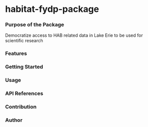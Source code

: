 # habitat-fydp-package

### Purpose of the Package
Democratize access to HAB related data in Lake Erie to be used for scientific research

### Features

### Getting Started

### Usage 

### API References

### Contribution 

### Author